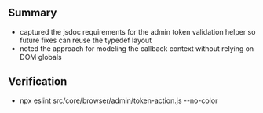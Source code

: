 ## Summary
- captured the jsdoc requirements for the admin token validation helper so future fixes can reuse the typedef layout
- noted the approach for modeling the callback context without relying on DOM globals

## Verification
- npx eslint src/core/browser/admin/token-action.js --no-color
